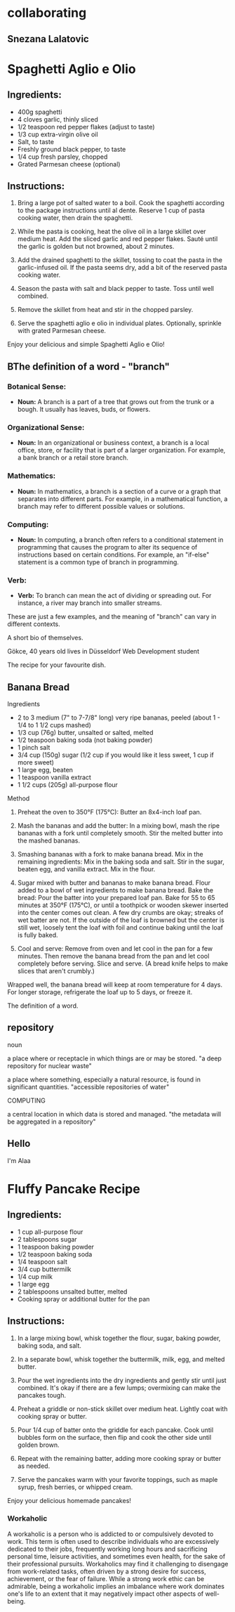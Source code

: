 # collaborating


## Snezana Lalatovic  

# Spaghetti Aglio e Olio

## Ingredients:
- 400g spaghetti
- 4 cloves garlic, thinly sliced
- 1/2 teaspoon red pepper flakes (adjust to taste)
- 1/3 cup extra-virgin olive oil
- Salt, to taste
- Freshly ground black pepper, to taste
- 1/4 cup fresh parsley, chopped
- Grated Parmesan cheese (optional)

## Instructions:

1. Bring a large pot of salted water to a boil. Cook the spaghetti according to the package instructions until al dente. Reserve 1 cup of pasta cooking water, then drain the spaghetti.

2. While the pasta is cooking, heat the olive oil in a large skillet over medium heat. Add the sliced garlic and red pepper flakes. Sauté until the garlic is golden but not browned, about 2 minutes.

3. Add the drained spaghetti to the skillet, tossing to coat the pasta in the garlic-infused oil. If the pasta seems dry, add a bit of the reserved pasta cooking water.

4. Season the pasta with salt and black pepper to taste. Toss until well combined.

5. Remove the skillet from heat and stir in the chopped parsley.

6. Serve the spaghetti aglio e olio in individual plates. Optionally, sprinkle with grated Parmesan cheese.

Enjoy your delicious and simple Spaghetti Aglio e Olio!


## BThe definition of a word - "branch"

### Botanical Sense:
- **Noun:** A branch is a part of a tree that grows out from the trunk or a bough. It usually has leaves, buds, or flowers.

### Organizational Sense:
- **Noun:** In an organizational or business context, a branch is a local office, store, or facility that is part of a larger organization. For example, a bank branch or a retail store branch.

### Mathematics:
- **Noun:** In mathematics, a branch is a section of a curve or a graph that separates into different parts. For example, in a mathematical function, a branch may refer to different possible values or solutions.

### Computing:
- **Noun:** In computing, a branch often refers to a conditional statement in programming that causes the program to alter its sequence of instructions based on certain conditions. For example, an "if-else" statement is a common type of branch in programming.

### Verb:
- **Verb:** To branch can mean the act of dividing or spreading out. For instance, a river may branch into smaller streams.

These are just a few examples, and the meaning of "branch" can vary in different contexts.


A short bio of themselves.

Gökce, 40 years old
lives in Düsseldorf
Web Development student

The recipe for your favourite dish.

## Banana Bread

Ingredients
- 2 to 3 medium (7" to 7-7/8" long) very ripe bananas, peeled (about 1 - 1/4 to 1 1/2 cups mashed)
- 1/3 cup (76g) butter, unsalted or salted, melted
- 1/2 teaspoon baking soda (not baking powder)
- 1 pinch salt
- 3/4 cup (150g) sugar (1/2 cup if you would like it less sweet, 1 cup if more sweet)
- 1 large egg, beaten
- 1 teaspoon vanilla extract
- 1 1/2 cups (205g) all-purpose flour

Method
1. Preheat the oven to 350°F (175°C):
Butter an 8x4-inch loaf pan.

2. Mash the bananas and add the butter:
In a mixing bowl, mash the ripe bananas with a fork until completely smooth. Stir the melted butter into the mashed bananas.

3. Smashing bananas with a fork to make banana bread.
Mix in the remaining ingredients:
Mix in the baking soda and salt. Stir in the sugar, beaten egg, and vanilla extract. Mix in the flour.

1. Sugar mixed with butter and bananas to make banana bread.
Flour added to a bowl of wet ingredients to make banana bread.
Bake the bread:
Pour the batter into your prepared loaf pan.
Bake for 55 to 65 minutes at 350°F (175°C), or until a toothpick or wooden skewer inserted into the center comes out clean. A few dry crumbs are okay; streaks of wet batter are not. If the outside of the loaf is browned but the center is still wet, loosely tent the loaf with foil and continue baking until the loaf is fully baked.

1. Cool and serve:
Remove from oven and let cool in the pan for a few minutes. Then remove the banana bread from the pan and let cool completely before serving. Slice and serve. (A bread knife helps to make slices that aren't crumbly.)

Wrapped well, the banana bread will keep at room temperature for 4 days. For longer storage, refrigerate the loaf up to 5 days, or freeze it.

The definition of a word.

## repository

noun

a place where or receptacle in which things are or may be stored.
"a deep repository for nuclear waste"

a place where something, especially a natural resource, is found in significant quantities.
"accessible repositories of water"

COMPUTING

a central location in which data is stored and managed.
"the metadata will be aggregated in a repository"

## Hello
I'm Alaa
# Fluffy Pancake Recipe

## Ingredients:

- 1 cup all-purpose flour
- 2 tablespoons sugar
- 1 teaspoon baking powder
- 1/2 teaspoon baking soda
- 1/4 teaspoon salt
- 3/4 cup buttermilk
- 1/4 cup milk
- 1 large egg
- 2 tablespoons unsalted butter, melted
- Cooking spray or additional butter for the pan

## Instructions:

1. In a large mixing bowl, whisk together the flour, sugar, baking powder, baking soda, and salt.

2. In a separate bowl, whisk together the buttermilk, milk, egg, and melted butter.

3. Pour the wet ingredients into the dry ingredients and gently stir until just combined. It's okay if there are a few lumps; overmixing can make the pancakes tough.

4. Preheat a griddle or non-stick skillet over medium heat. Lightly coat with cooking spray or butter.

5. Pour 1/4 cup of batter onto the griddle for each pancake. Cook until bubbles form on the surface, then flip and cook the other side until golden brown.

6. Repeat with the remaining batter, adding more cooking spray or butter as needed.

7. Serve the pancakes warm with your favorite toppings, such as maple syrup, fresh berries, or whipped cream.

Enjoy your delicious homemade pancakes!

### Workaholic

A workaholic is a person who is addicted to or compulsively devoted to work. This term is often used to describe individuals who are excessively dedicated to their jobs, frequently working long hours and sacrificing personal time, leisure activities, and sometimes even health, for the sake of their professional pursuits. Workaholics may find it challenging to disengage from work-related tasks, often driven by a strong desire for success, achievement, or the fear of failure. While a strong work ethic can be admirable, being a workaholic implies an imbalance where work dominates one's life to an extent that it may negatively impact other aspects of well-being.


